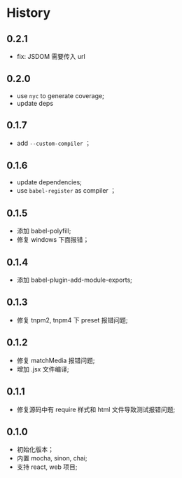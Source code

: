 # History

## 0.2.1

- fix: JSDOM 需要传入 url

## 0.2.0

- use `nyc` to generate coverage;
- update deps

## 0.1.7
- add `--custom-compiler` ；

## 0.1.6
- update dependencies;
- use `babel-register` as compiler ；

## 0.1.5
- 添加 babel-polyfill;
- 修复 windows 下面报错；

## 0.1.4
- 添加 babel-plugin-add-module-exports;

## 0.1.3
- 修复 tnpm2, tnpm4 下 preset 报错问题;

## 0.1.2
- 修复 matchMedia 报错问题;
- 增加 .jsx 文件编译;

## 0.1.1
- 修复源码中有 require 样式和 html 文件导致测试报错问题;

## 0.1.0
- 初始化版本；
- 内置 mocha, sinon, chai;
- 支持 react, web 项目;
